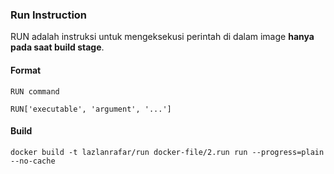 ### Run Instruction

RUN adalah instruksi untuk mengeksekusi perintah di dalam image <b>hanya pada saat build stage</b>.

#### Format

```
RUN command
```

```
RUN['executable', 'argument', '...']
```

#### Build

```
docker build -t lazlanrafar/run docker-file/2.run run --progress=plain --no-cache
```
